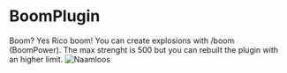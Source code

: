 # BoomPlugin
Boom? Yes Rico boom!
You can create explosions with /boom (BoomPower).
The max strenght is 500 but you can rebuilt the plugin with an higher limit.
![Naamloos](https://user-images.githubusercontent.com/81578391/148219191-39ebb107-ea66-48ba-8d2c-2d6194438c58.png)
